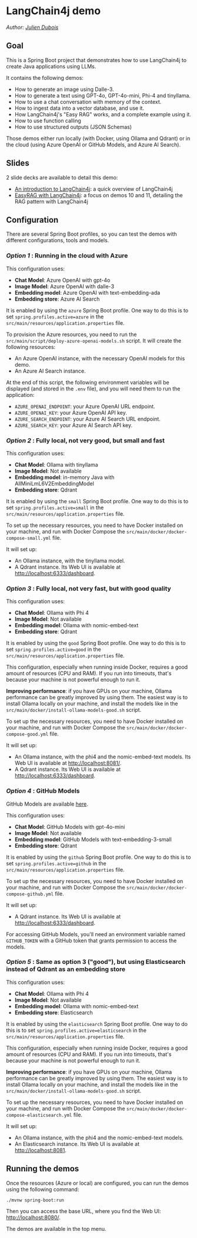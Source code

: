 # LangChain4j demo

_Author: [Julien Dubois](https://www.julien-dubois.com)_

## Goal

This is a Spring Boot project that demonstrates how to use LangChain4j to create Java applications using LLMs.

It contains the following demos:

- How to generate an image using Dalle-3.
- How to generate a text using GPT-4o, GPT-4o-mini, Phi-4 and tinyllama.
- How to use a chat conversation with memory of the context.
- How to ingest data into a vector database, and use it.
- How LangChain4j's "Easy RAG" works, and a complete example using it.
- How to use function calling
- How to use structured outputs (JSON Schemas)

Those demos either run locally (with Docker, using Ollama and Qdrant) or in the cloud (using Azure OpenAI or GitHub Models, and Azure AI Search).

## Slides

2 slide decks are available to detail this demo:

- [An introduction to LangChain4j](LangChain4J%20intro.pdf): a quick overview of LangChain4j
- [EasyRAG with LangChain4j](LangChain4J%20EasyRAG%20demo.pdf): a focus on demos 10 and 11, detailing the RAG pattern with LangChain4j

## Configuration

There are several Spring Boot profiles, so you can test the demos with different configurations, tools and models.

### _Option 1_ : Running in the cloud with Azure

This configuration uses:

- __Chat Model__: Azure OpenAI with gpt-4o
- __Image Model__: Azure OpenAI with dalle-3
- __Embedding model__: Azure OpenAI with text-embedding-ada
- __Embedding store__: Azure AI Search

It is enabled by using the `azure` Spring Boot profile.
One way to do this is to set `spring.profiles.active=azure` in the `src/main/resources/application.properties` file.

To provision the Azure resources, you need to run the `src/main/script/deploy-azure-openai-models.sh` script. It will create the following resources:

- An Azure OpenAI instance, with the necessary OpenAI models for this demo.
- An Azure AI Search instance.

At the end of this script, the following environment variables will be displayed (and stored in the `.env` file), and you will need them to run the application:
- `AZURE_OPENAI_ENDPOINT`: your Azure OpenAI URL endpoint.
- `AZURE_OPENAI_KEY`: your Azure OpenAI API key.
- `AZURE_SEARCH_ENDPOINT`: your Azure AI Search URL endpoint.
- `AZURE_SEARCH_KEY`: your Azure AI Search API key.

### _Option 2_ : Fully local, not very good, but small and fast

This configuration uses:

- __Chat Model__: Ollama with tinyllama
- __Image Model__: Not available
- __Embedding model__: in-memory Java with AllMiniLmL6V2EmbeddingModel
- __Embedding store__: Qdrant

It is enabled by using the `small` Spring Boot profile.
One way to do this is to set `spring.profiles.active=small` in the `src/main/resources/application.properties` file.

To set up the necessary resources, you need to have Docker installed on your machine, and run with Docker Compose the `src/main/docker/docker-compose-small.yml` file.

It will set up:

- An Ollama instance, with the tinyllama model.
- A Qdrant instance. Its Web UI is available at [http://localhost:6333/dashboard](http://localhost:6333/dashboard).

### _Option 3_ : Fully local, not very fast, but with good quality

This configuration uses:

- __Chat Model__: Ollama with Phi 4
- __Image Model__: Not available
- __Embedding model__: Ollama with nomic-embed-text
- __Embedding store__: Qdrant

It is enabled by using the `good` Spring Boot profile.
One way to do this is to set `spring.profiles.active=good` in the `src/main/resources/application.properties` file.

This configuration, especially when running inside Docker, requires a good amount of resources (CPU and RAM).
If you run into timeouts, that's because your machine is not powerful enough to run it.

__Improving performance__: if you have GPUs on your machine, Ollama performance can be greatly improved by using them. The easiest way is to install Ollama locally on your machine, and install the
models like in the `src/main/docker/install-ollama-models-good.sh` script.

To set up the necessary resources, you need to have Docker installed on your machine, and run with Docker Compose the `src/main/docker/docker-compose-good.yml` file.

It will set up:

- An Ollama instance, with the phi4 and the nomic-embed-text models. Its Web UI is available at [http://localhost:8081/](http://localhost:8081/).
- A Qdrant instance. Its Web UI is available at [http://localhost:6333/dashboard](http://localhost:6333/dashboard).

### _Option 4_ : GitHub Models

GitHub Models are available [here](https://github.com/marketplace/models).

This configuration uses:

- __Chat Model__: GitHub Models with gpt-4o-mini
- __Image Model__: Not available
- __Embedding model__: GitHub Models with text-embedding-3-small
- __Embedding store__: Qdrant

It is enabled by using the `github` Spring Boot profile.
One way to do this is to set `spring.profiles.active=github` in the `src/main/resources/application.properties` file.

To set up the necessary resources, you need to have Docker installed on your machine, and run with Docker Compose the `src/main/docker/docker-compose-github.yml` file.

It will set up:

- A Qdrant instance. Its Web UI is available at [http://localhost:6333/dashboard](http://localhost:6333/dashboard).

For accessing GitHub Models, you'll need an environment variable named `GITHUB_TOKEN` with a GitHub token that grants permission to access the models.

### _Option 5_ : Same as option 3 ("good"), but using Elasticsearch instead of Qdrant as an embedding store

This configuration uses:

- __Chat Model__: Ollama with Phi 4
- __Image Model__: Not available
- __Embedding model__: Ollama with nomic-embed-text
- __Embedding store__: Elasticsearch

It is enabled by using the `elasticsearch` Spring Boot profile.
One way to do this is to set `spring.profiles.active=elasticsearch` in the `src/main/resources/application.properties` file.

This configuration, especially when running inside Docker, requires a good amount of resources (CPU and RAM).
If you run into timeouts, that's because your machine is not powerful enough to run it.

__Improving performance__: if you have GPUs on your machine, Ollama performance can be greatly improved by using them. The easiest way is to install Ollama locally on your machine, and install the
models like in the `src/main/docker/install-ollama-models-good.sh` script.

To set up the necessary resources, you need to have Docker installed on your machine, and run with Docker Compose the `src/main/docker/docker-compose-elasticsearch.yml` file.

It will set up:

- An Ollama instance, with the phi4 and the nomic-embed-text models.
- An Elasticsearch instance. Its Web UI is available at [http://localhost:8081](http://localhost:8081).

## Running the demos

Once the resources (Azure or local) are configured, you can run the demos using the following command:

```shell
./mvnw spring-boot:run
```

Then you can access the base URL, where you find the Web UI: [http://localhost:8080/](http://localhost:8080/).

The demos are available in the top menu.

